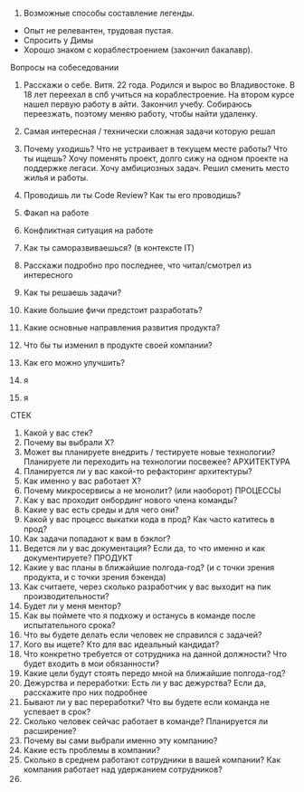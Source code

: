 1. Возможные способы составление легенды.
- Опыт не релевантен, трудовая пустая.
- Спросить у Димы
- Хорошо знаком с кораблестроением (закончил бакалавр). 


Вопросы на собеседовании

1. Расскажи о себе.
Витя. 22 года. Родился и вырос во Владивостоке. В 18 лет переехал в спб учиться на кораблестроение. На втором курсе нашел первую работу в айти. Закончил учебу. Собираюсь переезжать, поэтому меняю работу, чтобы найти удаленку.
2. Самая интересная / технически сложная задачи которую решал
3. Почему уходишь? Что не устраивает в текущем месте работы? Что ты ищешь?
Хочу поменять проект, долго сижу на одном проекте на поддержке легаси. Хочу амбициозных задач. Решил сменить место жилья и работы.
4. Проводишь ли ты Code Review? Как ты его проводишь?

5. Факап на работе
6. Конфликтная ситуация на работе
7. Как ты саморазвиваешься? (в контексте IT)
8. Расскажи подробно про последнее, что читал/смотрел из интересного
9. Как ты решаешь задачи?
10. Какие большие фичи предстоит разработать? 
11. Какие основные направления развития продукта?
12. Что бы ты изменил в продукте своей компании?  
13. Как его можно улучшить?
14. я
15. я



СТЕК
1. Какой у вас стек?
2. Почему вы выбрали X?
3. Может вы планируете внедрить / тестируете новые технологии? Планируете ли переходить на технологии посвежее?
АРХИТЕКТУРА
1. Планируется ли у вас какой-то рефакторинг архитектуры?
2. Как именно у вас работает X?
3. Почему микросервисы а не монолит? (или наоборот)
ПРОЦЕССЫ
1. Как у вас проходит онбординг нового члена команды?
2. Какие у вас есть среды и для чего они?
3. Какой у вас процесс выкатки кода в прод? Как часто катитесь в прод?
4. Как задачи попадают к вам в бэклог?
5. Ведется ли у вас документация? Если да, то что именно и как документируете?
ПРОДУКТ
1. Какие у вас планы в ближайшие полгода-год? (и с точки зрения продукта, и с точки зрения бэкенда)
2. Как считаете, через сколько разработчик у вас выходит на пик производительности?
3. Будет ли у меня ментор?
4. Как вы поймете что я подхожу и останусь в команде после испытательного срока?
5. Что вы будете делать если человек не справился с задачей?
6. Кого вы ищете? Кто для вас идеальный кандидат?
7. Что конкретно требуется от сотрудника на данной должности? Что будет входить в мои обязанности?
8. Какие цели будут стоять передо мной на ближайшие полгода-год?
9. Дежурства и переработки:  Есть ли у вас дежурства? Если да, расскажите про них подробнее
10. Бывают ли у вас переработки? Что вы будете если команда не успевает в срок?
11. Сколько человек сейчас работает в команде? Планируется ли расширение?
12. Почему вы сами выбрали именно эту компанию?
13. Какие есть проблемы в компании?
14. Сколько в среднем работают сотрудники в вашей компании? Как компания работает над удержанием сотрудников?
15. 